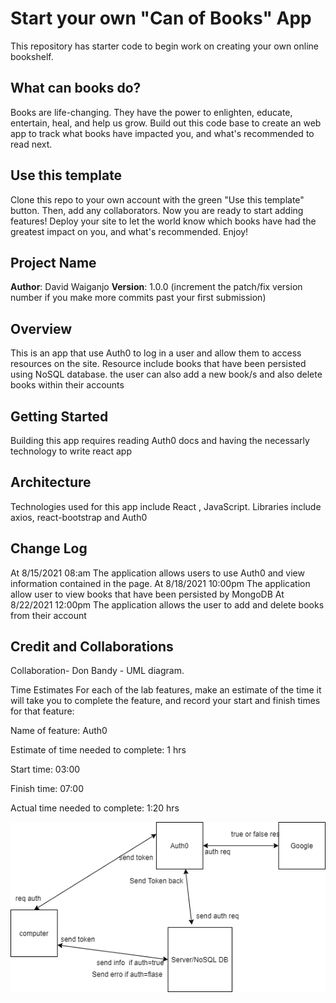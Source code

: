 # Start your own "Can of Books" App

This repository has starter code to begin work on creating your own online bookshelf.

## What can books do?

Books are life-changing. They have the power to enlighten, educate, entertain, heal, and help us grow. Build out this code base to create an web app to track what books have impacted you, and what's recommended to read next.

## Use this template

Clone this repo to your own account with the green "Use this template" button. Then, add any collaborators. Now you are ready to start adding features! Deploy your site to let the world know which books have had the greatest impact on you, and what's recommended. Enjoy!

## Project Name

**Author**: David Waiganjo
**Version**: 1.0.0 (increment the patch/fix version number if you make more commits past your first submission)

## Overview
<!-- Provide a high level overview of what this application is and why you are building it, beyond the fact that it's an assignment for this class. (i.e. What's your problem domain?) -->
This is an app that use Auth0 to log in a user and allow them to access resources on the site. Resource include books that have been persisted using NoSQL database. the user can also add a new book/s and also delete books within their accounts

## Getting Started
<!-- What are the steps that a user must take in order to build this app on their own machine and get it running? -->
Building this app requires reading Auth0 docs and having the necessarly technology to write react app

## Architecture
<!-- Provide a detailed description of the application design. What technologies (languages, libraries, etc) you're using, and any other relevant design information. -->

Technologies used for this app include React , JavaScript. Libraries include axios, react-bootstrap and Auth0

## Change Log

<!-- Use this area to document the iterative changes made to your application as each feature is successfully implemented. Use time stamps. Here's an example:

01-01-2001 4:59pm - Application now has a fully-functional express server, with a GET route for the location resource. -->

At 8/15/2021 08:am The application allows users to use Auth0 and view information contained in the page.
At 8/18/2021 10:00pm The application allow user to view books that have been persisted by MongoDB
At 8/22/2021 12:00pm The application allows the user to add and delete books from their account

## Credit and Collaborations
<!-- Give credit (and a link) to other people or resources that helped you build this application. -->
Collaboration- Don Bandy - UML diagram.

Time Estimates
For each of the lab features, make an estimate of the time it will take you to complete the feature, and record your start and finish times for that feature:

Name of feature: Auth0

Estimate of time needed to complete: 1 hrs

Start time: 03:00

Finish time: 07:00

Actual time needed to complete: 1:20 hrs

![UML pic](./src/Lab13%20-%20UML.png)
